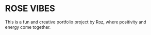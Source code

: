 # ROSE VIBES
This is a fun and creative portfolio project by Roz, where positivity and energy come together.
